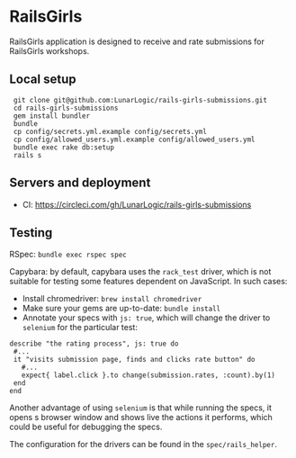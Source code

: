 # RailsGirls

 RailsGirls application is designed to receive and rate submissions for RailsGirls workshops.

## Local setup

     git clone git@github.com:LunarLogic/rails-girls-submissions.git
     cd rails-girls-submissions
     gem install bundler
     bundle
     cp config/secrets.yml.example config/secrets.yml
     cp config/allowed_users.yml.example config/allowed_users.yml
     bundle exec rake db:setup
     rails s

## Servers and deployment

 * CI: https://circleci.com/gh/LunarLogic/rails-girls-submissions

## Testing

 RSpec: ```bundle exec rspec spec```

 Capybara: by default, capybara uses the `rack_test` driver, which is not suitable for testing some features dependent on JavaScript. In such cases:
  * Install chromedriver: `brew install chromedriver`
  * Make sure your gems are up-to-date: `bundle install`
  * Annotate your specs with `js: true`, which will change the driver to `selenium` for the particular test:

 ```
describe "the rating process", js: true do
  #...  
  it "visits submission page, finds and clicks rate button" do
    #...
    expect{ label.click }.to change(submission.rates, :count).by(1)
  end
end
```

Another advantage of using `selenium` is that while running the specs, it opens s browser window and shows live the actions it performs, which could be useful for debugging the specs.

The configuration for the drivers can be found in the `spec/rails_helper`.
